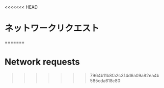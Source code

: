 
<<<<<<< HEAD
# ネットワークリクエスト
=======
# Network requests
>>>>>>> 7964b11b8fa2c314d9a09a82ea4b585cda618c80
